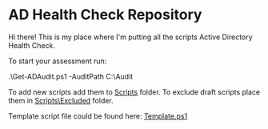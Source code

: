 # AD Health Check Repository

Hi there!
This is my place where I'm putting all the scripts Active Directory Health Check.

To start your assessment run:

.\Get-ADAudit.ps1 -AuditPath C:\Audit 

To add new scripts add them to [Scripts](https://github.com/przybylskirobert/ADhealthCheck/tree/master/Scripts) folder.
To exclude draft scripts place them in [Scripts\Excluded](https://github.com/przybylskirobert/ADhealthCheck/tree/master/Scripts/Excluded) folder.

Template script file could be found here: 
[Template.ps1](https://github.com/przybylskirobert/ADhealthCheck/blob/master/Scripts/Excluded/Tempalte.ps1)
